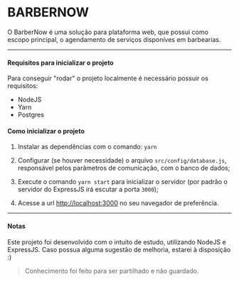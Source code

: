 # BARBERNOW

O BarberNow é uma solução para plataforma web, que possui como escopo principal, o agendamento de serviços disponíves em barbearias.

------------

#### Requisitos para inicializar o projeto
Para conseguir "rodar" o projeto localmente é necessário possuir os requisitos:
- NodeJS
- Yarn
- Postgres

#### Como inicializar o projeto
1. Instalar as dependências com o comando: `yarn`

1. Configurar (se houver necessidade) o arquivo `src/config/database.js`, responsável pelos parâmetros de comunicação, com o banco de dados;

1. Execute o comando `yarn start` para inicializar o servidor (por padrão o servidor do ExpressJS irá escutar a porta `3000`);

1. Acesse a url [http://localhost:3000](http://localhost:3000 "http://localhost:3000") no seu navegador de preferência.

------------

#### Notas

Este projeto foi desenvolvido com o intuito de estudo, utilizando NodeJS e ExpressJS. Caso possua alguma sugestão de melhoria, estarei à disposição :)

> Conhecimento foi feito para ser partilhado e não guardado.
